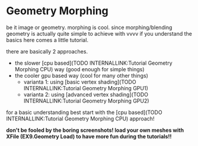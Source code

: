 # Geometry Morphing
 
be it image or geometry. morphing is cool. since morphing/blending geometry is actually quite simple to achieve with vvvv if you understand the basics here comes a little tutorial.  

there are basically 2 approaches.   
* the slower [cpu based](TODO INTERNALLINK:Tutorial Geometry Morphing CPU) way (good enough for simple things)  
* the cooler gpu based way (cool for many other things)  
  * varianta 1: using [basic vertex shading](TODO INTERNALLINK:Tutorial Geometry Morphing GPU1)  
  * varianta 2: using [advanced vertex shading](TODO INTERNALLINK:Tutorial Geometry Morphing GPU2)  

for a basic understanding best start with the [cpu based](TODO INTERNALLINK:Tutorial Geometry Morphing CPU) approach!  


**don't be fooled by the boring screenshots! load your own meshes with <span class="node">XFile (EX9.Geometry Load)</span> to have more fun during the tutorials!!**  




